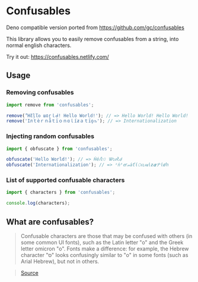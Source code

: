 # Confusables

Deno compatible version ported from https://github.com/gc/confusables

This library allows you to easily remove confusables from a string, into normal english characters.

Try it out: https://confusables.netlify.com/

## Usage

### Removing confusables

```ts
import remove from 'confusables';

remove('Ἢἕļľᦞ ш٥ṟｌᑰ! Hello World!'); // => Hello World! Hello World!
remove('Iлｔèｒｎåｔïｏｎɑｌíƶａｔïǫԉ'); // => Internationalization
```

### Injecting random confusables

```ts
import { obfuscate } from 'confusables';

obfuscate('Hello World!'); // => Ḣé𝑙ŀ𝟶 Ꮤᴑ𝖗łᏧ
obfuscate('Internationalization'); // => ᶦṅᵗᧉ𝘳𝓃ȧťί𝙾ቢค𝞲ἱƶ𝜶ナἰøŉ
```

### List of supported confusable characters

```ts
import { characters } from 'confusables';

console.log(characters);
```

## What are confusables?

> Confusable characters are those that may be confused with others (in some common UI fonts), such as the Latin letter "o" and the Greek letter omicron "ο". Fonts make a difference: for example, the Hebrew character "ס" looks confusingly similar to "o" in some fonts (such as Arial Hebrew), but not in others.

> [Source](https://unicode.org/cldr/utility/confusables.jsp)
